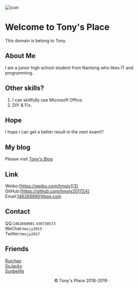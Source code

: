![icon][1]

# Welcome to Tony's Place

This domain is belong to Tony

## About Me
I am a junior high school student from Nantong who likes IT and programming.

## Other skills? 
1. I can skillfully use Microsoft Office. 
2. DIY & Fix.

## Hope
I hope I can get a better result in the next exam!!!

## My blog
Please visit [Tony's Blog][2]

## Link
Weibo:[https://weibo.com/hmsjy][3]  
GitHub:[https://github.com/hmsjy2017][4]  
Email:[1462668901@qq.com][5]

## Contact
QQ:`1462668901`
   `430730573`  
WeChat:`hmsjy2015`  
Twitter:`hmsjy2017`

## Friends
[Ruichao][6]  
[0xJacky][7]  
[Sunbelife][8]

<p align="center">© Tony's Place 2018-2019 ·</p> 


[1]: https://iamsjy.oss-cn-shanghai.aliyuncs.com/icon.jpg
[2]: https://iamsjy.xyz
[3]: https://weibo.com/hmsjy
[4]: https://github.com/hmsjy2017
[5]: mailto:1462668901@qq.com
[6]: https://kejiyuanzhuo.top
[7]: https://jackyu.cn
[8]: https://sunbelife.com



